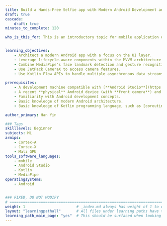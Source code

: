 ```yaml
---
title: Build a Hands-Free Selfie app with Modern Android Development and MediaPipe Multimodal AI
draft: true
cascade:
    draft: true
minutes_to_complete: 120

who_is_this_for: This is an introductory topic for mobile application developers interested in learning how to build an Android selfie app with MediaPipe, Kotlin flows and CameraX, following the modern Android architecture design.


learning_objectives: 
    - Architect a modern Android app with a focus on the UI layer.
    - Leverage lifecycle-aware components within the MVVM architecture.
    - Combine MediaPipe's face landmark detection and gesture recognition for a multimodel selfie solution.
    - Use JetPack CameraX to access camera features.
    - Use Kotlin Flow APIs to handle multiple asynchronous data streams.

prerequisites:
    - A development machine compatible with [**Android Studio**](https://developer.android.com/studio).
    - A recent **physical** Android device (with **front camera**) and a USB **data** cable.
    - Familiarity with Android development concepts.
    - Basic knowledge of modern Android architecture.
    - Basic knowledge of Kotlin programming language, such as [coroutines](https://kotlinlang.org/docs/coroutines-overview.html) and [flows](https://kotlinlang.org/docs/flow.html).

author_primary: Han Yin

### Tags
skilllevels: Beginner
subjects: ML
armips:
    - Cortex-A
    - Cortex-X
    - Mali GPU
tools_software_languages:
    - mobile
    - Android Studio
    - Kotlin
    - MediaPipe
operatingsystems:
    - Android


### FIXED, DO NOT MODIFY
# ================================================================================
weight: 1                       # _index.md always has weight of 1 to order correctly
layout: "learningpathall"       # All files under learning paths have this same wrapper
learning_path_main_page: "yes"  # This should be surfaced when looking for related content. Only set for _index.md of learning path content.
---
```


